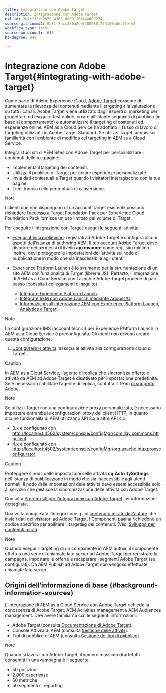 ```yaml
---
title: Integrazione con Adobe Target
description: Integrazione con Adobe Target
exl-id: 2b4cf35e-2b75-4303-8d09-f6644ad99274
source-git-commit: 0af1f7dcc330a2ee5300088f274150a3ea79efe8
workflow-type: tm+mt
source-wordcount: '613'
ht-degree: 94%

---
```


# Integrazione con Adobe Target{#integrating-with-adobe-target}

Come parte di Adobe Experience Cloud, [Adobe Target](https://business.adobe.com/it/products/target/adobe-target.html) consente di aumentare la rilevanza dei contenuti mediante il targeting e la valutazione su tutti i canali. Adobe Target viene utilizzato dagli esperti di marketing per progettare ed eseguire test online, creare all’istante segmenti di pubblico (in base al comportamento) e automatizzare il targeting di contenuti ed esperienze online. AEM as a Cloud Service ha adottato il flusso di lavoro di targeting utilizzato in Adobe Target Standard. Se utilizzi Target, acquisisci familiarità con l’ambiente di modifica del targeting in AEM as a Cloud Service.

Integra i tuoi siti di AEM Sites con Adobe Target per personalizzare i contenuti delle tue pagine:

* Implementa il targeting dei contenuti.
* Utilizza il pubblico di Target per creare esperienze personalizzate.
* Invia dati contestuali a Target quando i visitatori interagiscono con le tue pagine.
* Tieni traccia delle percentuali di conversione.

>[!NOTE]
>
>I clienti che non dispongono di un account Target esistente possono richiedere l’accesso a Target Foundation Pack per Experience Cloud. Foundation Pack fornisce un uso limitato del volume di Target.

Per eseguire l’integrazione con Target, esegui le seguenti attività:

* [Esegui attività preliminari](https://experienceleague.adobe.com/docs/experience-manager-65/administering/integration/target-requirements.html?lang=it): registrati ad Adobe Target e configura alcuni aspetti dell’istanza di authoring AEM. Il tuo account Adobe Target deve disporre dei permessi di livello **approvatore** come requisito minimo. Inoltre, devi proteggere le impostazioni dell’attività sul nodo di pubblicazione in modo che sia inaccessibile agli utenti.

* Experience Platform Launch è lo strumento per la strumentazione di un sito AEM con funzionalità di Target (librerie JS). Pertanto, l’integrazione di AEM as a Cloud Service con Launch e Adobe Target procede di pari passo (consulta i collegamenti di seguito).

   * [Integrare Experience Platform Launch](https://experienceleague.adobe.com/docs/experience-manager-learn/sites/integrations/experience-platform-data-collection-tags/overview.html?lang=it)
   * [Integrare AEM con Adobe Launch mediante Adobe I/O](https://experienceleague.adobe.com/docs/experience-manager-learn/sites/integrations/experience-platform-data-collection-tags/overview.html?lang=it)
   * [Informazioni sull’integrazione AEM con Experience Platform Launch, Analytics e Target](https://experienceleague.adobe.com/docs/experience-manager-learn/sites/integrations/experience-platform-data-collection-tags/overview.html?lang=it)

>[!NOTE]
>
>La configurazione IMS (account tecnici) per Experience Platform Launch in AEM as a Cloud Service è preconfigurata. Gli utenti non devono creare questa configurazione.

1. [Configurare le attività](https://experienceleague.adobe.com/docs/experience-manager-65/authoring/personalization/activitylib.html?lang=it): associa le attività alla configurazione cloud di Target.

>[!CAUTION]
>
>In AEM as a Cloud Service, l’agente di replica che sincronizza offerte e attività da AEM ad Adobe Target è disattivato per impostazione predefinita. Se è necessario riabilitare l’agente di replica, contatta il Team [di supporto Adobe](https://experienceleague.adobe.com/it?support-solution=General&lang=it#support).

>[!NOTE]
>
>Se utilizzi Target con una configurazione proxy personalizzata, è necessario impostare entrambe le configurazioni proxy del client HTTP, in quanto alcune funzionalità di AEM utilizzano API 3.x e altre API 4.x:
>
>* 3.x è configurato con [http://localhost:4502/system/console/configMgr/com.day.commons.httpclient](http://localhost:4502/system/console/configMgr/com.day.commons.httpclient)
>* 4.x è configurato con [http://localhost:4502/system/console/configMgr/org.apache.http.proxyconfigurator](http://localhost:4502/system/console/configMgr/org.apache.http.proxyconfigurator)
>

>[!CAUTION]
>
>Proteggere il nodo delle impostazioni delle attività **cq:ActivitySettings** nell&#39;istanza di pubblicazione in modo che sia inaccessibile agli utenti normali. Il nodo delle impostazioni delle attività deve essere accessibile solo al servizio che gestisce la sincronizzazione delle attività con Adobe Target.
>
>Consulta [Prerequisiti per l&#39;integrazione con Adobe Target](https://experienceleague.adobe.com/docs/experience-manager-65/administering/integration/target-requirements.html?lang=it#securing-the-activity-settings-node) per informazioni dettagliate.

Una volta completata l’integrazione, puoi [contenuto mirato dell&#39;autore](https://experienceleague.adobe.com/docs/experience-manager-65/authoring/personalization/content-targeting-touch.html?lang=it) che invia i dati dei visitatori ad Adobe Target. I Componenti pagina richiedono un codice specifico per abilitare il targeting dei contenuti. (Vedi [Sviluppo per contenuti mirati](https://experienceleague.adobe.com/docs/experience-manager-65/developing/personlization/target.html?lang=it).

>[!NOTE]
>
>Quando esegui il targeting di un componente in AEM author, il componente effettua una serie di chiamate lato server ad Adobe Target per registrare la campagna, impostare le offerte e recuperare i segmenti Adobe Target (se configurati). Da AEM Publish ad Adobe Target non vengono effettuate chiamate lato server.

## Origini dell&#39;informazione di base {#background-information-sources}

L’integrazione di AEM as a Cloud Service con Adobe Target richiede la conoscenza di Adobe Target, AEM Activities management e AEM Audiences management. Devi avere familiarità con le seguenti informazioni:

* Adobe Target (consulta [Documentazione di Adobe Target](https://experienceleague.adobe.com/docs/target/using/target-home.html?lang=it)).
* Console Attività di AEM (consulta [Gestione delle attività](https://experienceleague.adobe.com/docs/experience-manager-65/authoring/personalization/activitylib.html?lang=it)).
* Tipi di pubblico di AEM (consulta [Gestione dei tipi di pubblico](https://experienceleague.adobe.com/docs/experience-manager-65/authoring/personalization/managing-audiences.html?lang=it)).

>[!NOTE]
>
>Quando si lavora con Adobe Target, il numero massimo di artefatti consentiti in una campagna è il seguente:
>
>* 50 posizioni
>* 2.000 esperienze
>* 50 metriche
>* 50 segmenti di reporting
